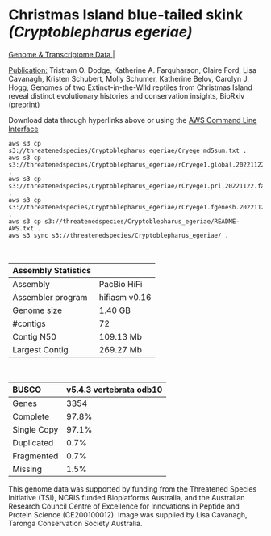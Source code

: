 # **Christmas Island blue-tailed skink** *(Cryptoblepharus egeriae)* 

[Genome & Transcriptome Data ](https://threatenedspecies.s3.ap-southeast-2.amazonaws.com/index.html) | 

[Publication:]()  Tristram O. Dodge, Katherine A. Farquharson, Claire Ford, Lisa Cavanagh, Kristen Schubert, Molly Schumer, Katherine Belov, Carolyn J. Hogg, Genomes of two Extinct-in-the-Wild reptiles from Christmas Island reveal distinct evolutionary histories and conservation insights, BioRxiv (preprint)

Download data through hyperlinks above or using the [AWS Command Line Interface](https://docs.aws.amazon.com/cli/latest/userguide/cli-chap-install.html)
  
```
aws s3 cp s3://threatenedspecies/Cryptoblepharus_egeriae/Cryege_md5sum.txt .
aws s3 cp s3://threatenedspecies/Cryptoblepharus_egeriae/rCryege1.global.20221122.fasta.gz .
aws s3 cp s3://threatenedspecies/Cryptoblepharus_egeriae/rCryege1.pri.20221122.fasta.gz .
aws s3 cp s3://threatenedspecies/Cryptoblepharus_egeriae/rCryege1.fgenesh.20221122.gff3 .
aws s3 cp s3://threatenedspecies/Cryptoblepharus_egeriae/README-AWS.txt .
aws s3 sync s3://threatenedspecies/Cryptoblepharus_egeriae/ .
```

<br>

| Assembly Statistics |  |
|:--- | --- |
| Assembly    | PacBio HiFi |
| Assembler program |  hifiasm v0.16 |
| Genome size | 1.40 GB |
| #contigs | 72 |
| Contig N50 | 109.13 Mb |
| Largest Contig | 269.27 Mb |

<br>

| **BUSCO** | **v5.4.3 vertebrata odb10** |
|:--- | --- |
| Genes    | 3354 |
| Complete    | 97.8% |
| Single Copy |  97.1% |
| Duplicated | 0.7% |
| Fragmented | 0.7% |
| Missing | 1.5%  |

This genome data was supported by funding from the Threatened Species Initiative (TSI), NCRIS funded Bioplatforms Australia, and the Australian Research Council Centre of Excellence for Innovations in Peptide and Protein Science (CE200100012). Image was supplied by Lisa Cavanagh, Taronga Conservation Society Australia.

